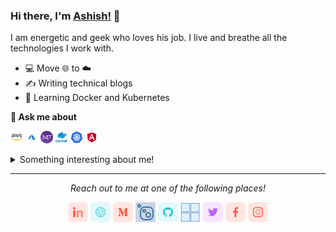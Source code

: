 ### Hi there, I'm [Ashish!](https://aashishpatel.netlify.app) 👋

I am energetic and geek who loves his job. I live and breathe all the technologies I work with.

- 💻 Move 🌐 to ☁️
- ✍️ Writing technical blogs
- 🌱 Learning Docker and Kubernetes



**💬 Ask me about**

<code><img height="20" src="https://raw.githubusercontent.com/github/explore/master/topics/aws/aws.png"></code>
<code><img height="20" src="https://raw.githubusercontent.com/github/explore/master/topics/azure/azure.png"></code>
<code><img height="20" src="https://raw.githubusercontent.com/github/explore/master/topics/dotnet/dotnet.png"></code>
<code><img height="20" src="https://raw.githubusercontent.com/github/explore/master/topics/docker/docker.png"></code>
<code><img height="20" src="https://raw.githubusercontent.com/github/explore/master/topics/kubernetes/kubernetes.png"></code>
<code><img height="20" src="https://raw.githubusercontent.com/github/explore/master/topics/angular/angular.png"></code>
<!--<code><img height="20" src="https://raw.githubusercontent.com/github/explore/master/topics/google-cloud/google-cloud.png"></code>-->
<!--<code><img height="20" src="https://raw.githubusercontent.com/github/explore/master/topics/linux/linux.png"></code>-->



<details>
  <summary>Something interesting about me!</summary>
   
  - No day without code 💻
  - Probably coding something stupid 🤔
  - Live and learn ☀️


  <img src="https://visitor-badge.glitch.me/badge?page_id=a-patel"/>

<!--
  <p align="center">
    <img src="https://visitor-badge.glitch.me/badge?page_id=a-patel"/>
  </p>
-->

<!--
  ![My github stats](https://github-readme-stats.vercel.app/api?username=a-patel&show_icons=true)
-->
</details>





<hr>

<p align="center">
  <i>Reach out to me at one of the following places!</i>

  <p align="center">
    <a href="https://www.linkedin.com/in/iamaashishpatel" alt="Linkedin"><img src="https://github.com/a-patel/a-patel/blob/master/assets/linkedin.png"></a>
    <a href="https://aashishpatel.netlify.app" alt="Website"><img src="https://github.com/a-patel/a-patel/blob/master/assets/website.png"></a>
    <a href="https://medium.com/@iamaashishpatel" alt="Medium"><img src="https://github.com/a-patel/a-patel/blob/master/assets/medium.png"></a>
    <a href="https://nuget.org/profiles/iamaashishpatel" alt="NuGet"><img src="https://github.com/a-patel/a-patel/blob/master/assets/nuget.png"></a>
    <a href="https://github.com/a-patel" alt="GitHub"><img src="https://github.com/a-patel/a-patel/blob/master/assets/github.png"></a>
    <a href="https://docs.microsoft.com/en-us/users/iamaashishpatel" alt="Microsoft"><img src="https://github.com/a-patel/a-patel/blob/master/assets/microsoft.png"></a>
    <a href="https://twitter.com/aashish_mrcool" alt="Twitter"><img src="https://github.com/a-patel/a-patel/blob/master/assets/twitter.png"></a>
    <a href="https://www.facebook.com/aashish.mrcool" alt="Facebook"><img src="https://github.com/a-patel/a-patel/blob/master/assets/facebook.png"></a>
    <a href="https://www.instagram.com/iamaashishpatel" alt="Instagram"><img src="https://github.com/a-patel/a-patel/blob/master/assets/instagram.png"></a>
  </p>  
</p>







<!--
**a-patel/a-patel** is a ✨ _special_ ✨ repository because its `README.md` (this file) appears on your GitHub profile.

Here are some ideas to get you started:

- 🔭 I’m currently working on Cloud technologies...
- 🌱 I’m currently learning Docker and Kubernetes...
- 👯 I’m looking to collaborate on ...
- 🤔 I’m looking for help with ...
- 💬 Ask me about ...
- 📫 How to reach me: ...
- 😄 Pronouns: ...
- ⚡ Fun fact: ...
-->





